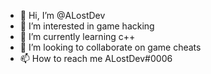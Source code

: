 - 👋 Hi, I’m @ALostDev
- 👀 I’m interested in game hacking
- 🌱 I’m currently learning c++
- 💞️ I’m looking to collaborate on game cheats
- 📫 How to reach me ALostDev#0006

<!---
ALostDev/ALostDev is a ✨ special ✨ repository because its `README.md` (this file) appears on your GitHub profile.
You can click the Preview link to take a look at your changes.
--->
